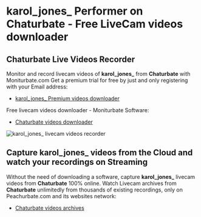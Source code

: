 # karol_jones_ Performer on Chaturbate - Free LiveCam videos downloader

## Chaturbate Live Videos Recorder

Monitor and record livecam videos of **karol_jones_** from **Chaturbate** with Moniturbate.com
Get a premium trial for free by just and only registering with your Email address:
* [karol_jones_ Premium videos downloader](https://moniturbate.com/request-demo-licence-key.html)

Free livecam videos downloader - Moniturbate Software:
* [Chaturbate videos downloader](https://moniturbate.com/moniturbate-download-software.html)

![karol_jones_ livecam videos recorder](https://peachurnet.com/templates/moniturbate-software.png)


## Capture karol_jones_ videos from the Cloud and watch your recordings on Streaming

Without the need of downloading a software, capture **karol_jones_** livecam videos from **Chaturbate** 100% online.
Watch Livecam archives from **Chaturbate** unlimitedly from thousands of existing recordings, only on Peachurbate.com and its websites network:
* [Chaturbate videos archives](https://peachurnet.com/)
